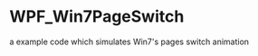 WPF_Win7PageSwitch
==================

a example code which simulates Win7's pages switch animation
